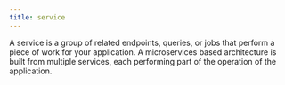 ```yaml
---
title: service
---
```

A service is a group of related endpoints, queries, or jobs that perform a piece of work for your application. A microservices based architecture is built from multiple services, each performing part of the operation of the application.